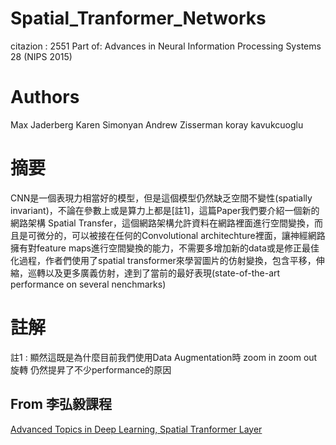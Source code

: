# Spatial_Tranformer_Networks
citazion : 2551
Part of: Advances in Neural Information Processing Systems 28 (NIPS 2015)


# Authors
Max Jaderberg
Karen Simonyan
Andrew Zisserman
koray kavukcuoglu

# 摘要
CNN是一個表現力相當好的模型，但是這個模型仍然缺乏空間不變性(spatially invariant)，不論在參數上或是算力上都是[註1]，這篇Paper我們要介紹一個新的網路架構 Spatial Transfer，這個網路架構允許資料在網路裡面進行空間變換，而且是可微分的，可以被接在任何的Convolutional architechture裡面，讓神經網路擁有對feature maps進行空間變換的能力，不需要多增加新的data或是修正最佳化過程，作者們使用了spatial transformer來學習圖片的仿射變換，包含平移，伸縮，巡轉以及更多廣義仿射，達到了當前的最好表現(state-of-the-art performance on several nenchmarks)

# 註解
註1 : 顯然這既是為什麼目前我們使用Data Augmentation時 zoom in zoom out 旋轉 仍然提昇了不少performance的原因


## From 李弘毅課程
[Advanced Topics in Deep Learning, Spatial Tranformer Layer](https://www.youtube.com/watch?v=SoCywZ1hZak)

